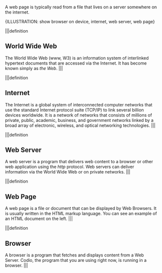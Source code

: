 A web page is typically read from a file that lives on a server somewhere on the internet.

{ILLUSTRATION: show browser on device, internet, web server, web page}


|||definition
## World Wide Web
The World Wide Web (www, W3) is an information system of interlinked hypertext documents that are accessed via the Internet. It has become known simply as *the Web*.
|||

|||definition
## Internet
The Internet is a global system of interconnected computer networks that use the standard Internet protocol suite (TCP/IP) to link several billion devices worldwide. It is a network of networks that consists of millions of private, public, academic, business, and government networks  linked by a broad array of electronic, wireless, and optical networking technologies. 
|||

|||definition
## Web Server 
A web server is a program that delivers web content to a browser or other web application using the *http* protocol. Web servers can deliver information via the World Wide Web or on private networks.
|||

|||definition
## Web Page
A web page is a file or document that can be displayed by Web Browsers. It is usually written in the HTML markup language. You can see an example of an HTML document on the left.
|||

|||definition
## Browser
A browser is a program that fetches and displays content from a Web Server. Codio, the program that you are using right now, is running in a browser.
|||
